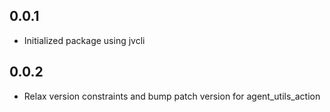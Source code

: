 ## 0.0.1
- Initialized package using jvcli

## 0.0.2
- Relax version constraints and bump patch version for agent_utils_action
